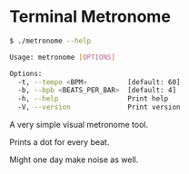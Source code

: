 # Terminal Metronome

```bash
$ ./metronome --help

Usage: metronome [OPTIONS]

Options:
  -t, --tempo <BPM>          [default: 60]
  -b, --bpb <BEATS_PER_BAR>  [default: 4]
  -h, --help                 Print help
  -V, --version              Print version
```

A very simple visual metronome tool.

Prints a dot for every beat.

Might one day make noise as well.
